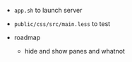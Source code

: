 + `app.sh` to launch server
+ `public/css/src/main.less` to test

+ roadmap
    + hide and show panes and whatnot